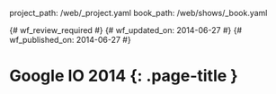 project_path: /web/_project.yaml
book_path: /web/shows/_book.yaml

{# wf_review_required #}
{# wf_updated_on: 2014-06-27 #}
{# wf_published_on: 2014-06-27 #}

# Google IO 2014 {: .page-title }


